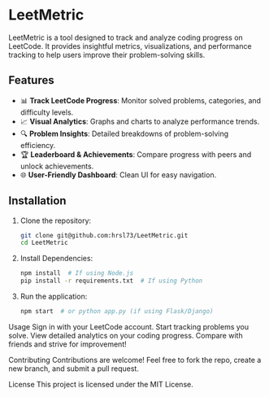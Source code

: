 # LeetMetric

LeetMetric is a tool designed to track and analyze coding progress on LeetCode. It provides insightful metrics, visualizations, and performance tracking to help users improve their problem-solving skills.

## Features
- 📊 **Track LeetCode Progress**: Monitor solved problems, categories, and difficulty levels.
- 📈 **Visual Analytics**: Graphs and charts to analyze performance trends.
- 🔍 **Problem Insights**: Detailed breakdowns of problem-solving efficiency.
- 🏆 **Leaderboard & Achievements**: Compare progress with peers and unlock achievements.
- 🌐 **User-Friendly Dashboard**: Clean UI for easy navigation.

## Installation
1. Clone the repository:
   ```bash
   git clone git@github.com:hrsl73/LeetMetric.git
   cd LeetMetric

2. Install Dependencies:

   ```bash
   npm install  # If using Node.js
   pip install -r requirements.txt  # If using Python

3. Run the application:
   ```bash
   npm start  # or python app.py (if using Flask/Django)


Usage
Sign in with your LeetCode account.
Start tracking problems you solve.
View detailed analytics on your coding progress.
Compare with friends and strive for improvement!

Contributing
Contributions are welcome! Feel free to fork the repo, create a new branch, and submit a pull request.

License
This project is licensed under the MIT License.
